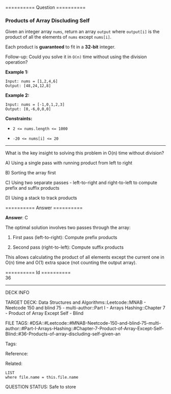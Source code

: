 ========== Question ==========  

### Products of Array Discluding Self

Given an integer array `nums`, return an array `output` where `output[i]` is the product of all the elements of `nums` except `nums[i]`.

Each product is **guaranteed** to fit in a **32-bit** integer.

Follow-up: Could you solve it in `O(n)` time without using the division operation?

**Example 1:**

```
Input: nums = [1,2,4,6]
Output: [48,24,12,8]
```

**Example 2:**

```
Input: nums = [-1,0,1,2,3]
Output: [0,-6,0,0,0]
```

**Constraints:**

-   `2 <= nums.length <= 1000`

-   `-20 <= nums[i] <= 20`

---

What is the key insight to solving this problem in O(n) time without division?

A) Using a single pass with running product from left to right

B) Sorting the array first

C) Using two separate passes - left-to-right and right-to-left to compute prefix and suffix products

D) Using a stack to track products  

========== Answer ==========  

**Answer**: C

The optimal solution involves two passes through the array:

1. First pass (left-to-right): Compute prefix products

2. Second pass (right-to-left): Compute suffix products

This allows calculating the product of all elements except the current one in O(n) time and O(1) extra space (not counting the output array).

========== Id ==========  
36

---

DECK INFO

TARGET DECK: Data Structures and Algorithms::Leetcode::MNAB - Neetcode 150 and blind 75 - multi-author::Part I - Arrays Hashing::Chapter 7 - Product of Array Except Self - Blind

FILE TAGS: #DSA::#Leetcode::#MNAB-Neetcode-150-and-blind-75-multi-author::#Part-I-Arrays-Hashing::#Chapter-7-Product-of-Array-Except-Self-Blind::#36-Products-of-array-discluding-self-given-an

Tags:

Reference:

Related:

```dataview
LIST
where file.name = this.file.name
```

QUESTION STATUS: Safe to store
